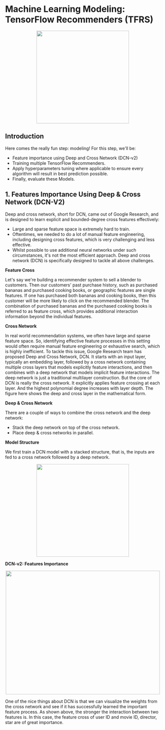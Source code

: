 # Machine Learning Modeling: TensorFlow Recommenders (TFRS)

<p align="center">
  <img width="300" height="300" src="https://user-images.githubusercontent.com/67468718/126877962-1c3737b7-69bb-40f4-a92f-7652d52240ac.JPG">
</p>

## Introduction

Here comes the really fun step: modeling! For this step, we'll be:
 * Feature importance using Deep and Cross Network (DCN-v2)
 * Training multiple TensorFlow Recommenders.
 * Apply hyperparameters tuning where applicable to ensure every algorithm will result in best prediction possible.
 * Finally, evaluate these Models.

## 1. Features Importance Using Deep & Cross Network (DCN-V2)

Deep and cross network, short for DCN, came out of Google Research, and is designed to learn explicit and bounded-degree cross features effectively:
 * Large and sparse feature space is extremely hard to train.
 * Oftentimes, we needed to do a lot of manual feature engineering, including designing cross features, which is very challenging and less effective.
 * Whilst possible to use additional neural networks under such circumstances, it's not the most efficient approach.
 Deep and cross network (DCN) is specifically designed to tackle all above challenges. 

**Feature Cross**

Let's say we're building a recommender system to sell a blender to customers. Then our customers' past purchase history, such as purchased bananas and purchased cooking books, or geographic features are single features. If one has purchased both bananas and cooking books, then this customer will be more likely to click on the recommended blender. The combination of purchased bananas and the purchased cooking books is referred to as feature cross, which provides additional interaction information beyond the individual features.

**Cross Network**

In real world recommendation systems, we often have large and sparse feature space. So, identifying effective feature processes in this setting would often require manual feature engineering or exhaustive search, which is highly inefficient. To tackle this issue, Google Research team has proposed Deep and Cross Network, DCN.
It starts with an input layer, typically an embedding layer, followed by a cross network containing multiple cross layers that models explicitly feature interactions, and then combines with a deep network that models implicit feature interactions. The deep network is just a traditional multilayer construction. But the core of DCN is really the cross network. It explicitly applies feature crossing at each layer. And the highest polynomial degree increases with layer depth. The figure here shows the deep and cross layer in the mathematical form.

**Deep & Cross Network**

There are a couple of ways to combine the cross network and the deep network:
 * Stack the deep network on top of the cross network.
 * Place deep & cross networks in parallel.

**Model Structure**

We first train a DCN model with a stacked structure, that is, the inputs are fed to a cross network followed by a deep network.
 
<p align="center">
  <img width="300" height="300" src="https://user-images.githubusercontent.com/67468718/141532309-64ed02a9-8539-4443-89d8-ca71db690cb3.JPG">
</p>

**DCN-v2: Features Importance**

<p align="center">
  <img width="500" height="400" src="https://user-images.githubusercontent.com/67468718/141532468-0272f2a7-5242-4dff-b756-22397424e09c.JPG">
</p>

One of the nice things about DCN is that we can visualize the weights from the cross network and see if it has successfully learned the important feature process.
As shown above, the stronger the interaction between two features is. In this case, the feature cross of user ID and movie ID, director, star are of great importance.





